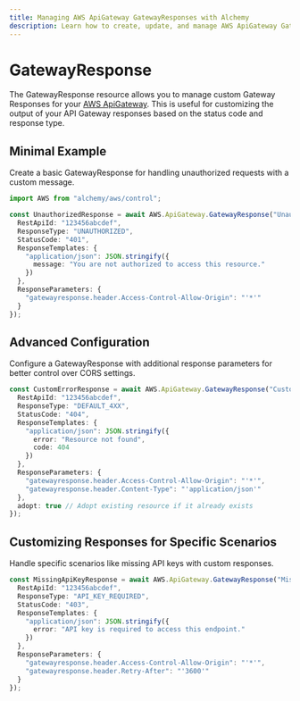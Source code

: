 ```yaml
---
title: Managing AWS ApiGateway GatewayResponses with Alchemy
description: Learn how to create, update, and manage AWS ApiGateway GatewayResponses using Alchemy Cloud Control.
---
```


# GatewayResponse

The GatewayResponse resource allows you to manage custom Gateway Responses for your [AWS ApiGateway](https://docs.aws.amazon.com/apigateway/latest/userguide/). This is useful for customizing the output of your API Gateway responses based on the status code and response type.

## Minimal Example

Create a basic GatewayResponse for handling unauthorized requests with a custom message.

```ts
import AWS from "alchemy/aws/control";

const UnauthorizedResponse = await AWS.ApiGateway.GatewayResponse("UnauthorizedResponse", {
  RestApiId: "123456abcdef",
  ResponseType: "UNAUTHORIZED",
  StatusCode: "401",
  ResponseTemplates: {
    "application/json": JSON.stringify({
      message: "You are not authorized to access this resource."
    })
  },
  ResponseParameters: {
    "gatewayresponse.header.Access-Control-Allow-Origin": "'*'"
  }
});
```

## Advanced Configuration

Configure a GatewayResponse with additional response parameters for better control over CORS settings.

```ts
const CustomErrorResponse = await AWS.ApiGateway.GatewayResponse("CustomErrorResponse", {
  RestApiId: "123456abcdef",
  ResponseType: "DEFAULT_4XX",
  StatusCode: "404",
  ResponseTemplates: {
    "application/json": JSON.stringify({
      error: "Resource not found",
      code: 404
    })
  },
  ResponseParameters: {
    "gatewayresponse.header.Access-Control-Allow-Origin": "'*'",
    "gatewayresponse.header.Content-Type": "'application/json'"
  },
  adopt: true // Adopt existing resource if it already exists
});
```

## Customizing Responses for Specific Scenarios

Handle specific scenarios like missing API keys with custom responses.

```ts
const MissingApiKeyResponse = await AWS.ApiGateway.GatewayResponse("MissingApiKeyResponse", {
  RestApiId: "123456abcdef",
  ResponseType: "API_KEY_REQUIRED",
  StatusCode: "403",
  ResponseTemplates: {
    "application/json": JSON.stringify({
      error: "API key is required to access this endpoint."
    })
  },
  ResponseParameters: {
    "gatewayresponse.header.Access-Control-Allow-Origin": "'*'",
    "gatewayresponse.header.Retry-After": "'3600'"
  }
});
```